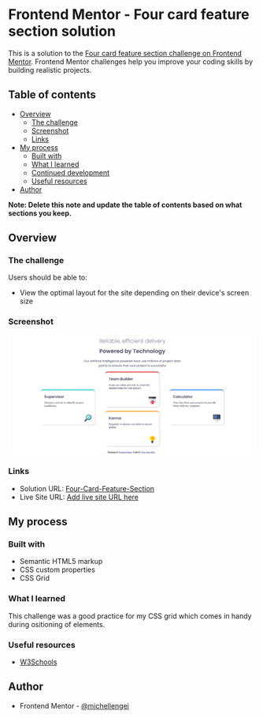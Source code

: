 # Frontend Mentor - Four card feature section solution

This is a solution to the [Four card feature section challenge on Frontend Mentor](https://www.frontendmentor.io/challenges/four-card-feature-section-weK1eFYK). Frontend Mentor challenges help you improve your coding skills by building realistic projects. 

## Table of contents

- [Overview](#overview)
  - [The challenge](#the-challenge)
  - [Screenshot](#screenshot)
  - [Links](#links)
- [My process](#my-process)
  - [Built with](#built-with)
  - [What I learned](#what-i-learned)
  - [Continued development](#continued-development)
  - [Useful resources](#useful-resources)
- [Author](#author)


**Note: Delete this note and update the table of contents based on what sections you keep.**

## Overview

### The challenge

Users should be able to:

- View the optimal layout for the site depending on their device's screen size

### Screenshot

![](./design/Screenshot%202024-02-29%20at%2008-48-17%20Frontend%20Mentor%20Four%20card%20feature%20section.png)


### Links

- Solution URL: [Four-Card-Feature-Section](https://github.com/MICHELLENGEI/four-card-feature-section-master)
- Live Site URL: [Add live site URL here](https://your-live-site-url.com)

## My process

### Built with

- Semantic HTML5 markup
- CSS custom properties
- CSS Grid

### What I learned

This challenge was a good practice for my CSS grid which comes in handy during ositioning of elements.


### Useful resources

- [W3Schools](https://www.w3schools.com/cssref/pr_grid.php) 

## Author
- Frontend Mentor - [@michellengei](https://www.frontendmentor.io/profile/MICHELLENGEI)


